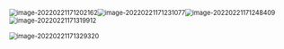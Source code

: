 <img src="https://note-1259190304.cos.ap-chengdu.myqcloud.com/note/202202211712216.png" alt="image-20220221171202162" style="zoom:80%;" /><img src="https://note-1259190304.cos.ap-chengdu.myqcloud.com/note/202202211712141.png" alt="image-20220221171231077" style="zoom:80%;" /><img src="https://note-1259190304.cos.ap-chengdu.myqcloud.com/note/202202211712496.png" alt="image-20220221171248409" style="zoom:80%;" /><img src="https://note-1259190304.cos.ap-chengdu.myqcloud.com/note/202202211713984.png" alt="image-20220221171319912" style="zoom:80%;" />

<img src="https://note-1259190304.cos.ap-chengdu.myqcloud.com/note/202202211713391.png" alt="image-20220221171329320" style="zoom:80%;" />
